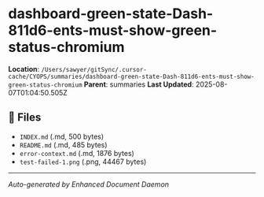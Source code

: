 # dashboard-green-state-Dash-811d6-ents-must-show-green-status-chromium

**Location**: `/Users/sawyer/gitSync/.cursor-cache/CYOPS/summaries/dashboard-green-state-Dash-811d6-ents-must-show-green-status-chromium`
**Parent**: summaries
**Last Updated**: 2025-08-07T01:04:50.505Z

## 📄 Files

- `INDEX.md` (.md, 500 bytes)
- `README.md` (.md, 485 bytes)
- `error-context.md` (.md, 1876 bytes)
- `test-failed-1.png` (.png, 44467 bytes)

---

*Auto-generated by Enhanced Document Daemon*
